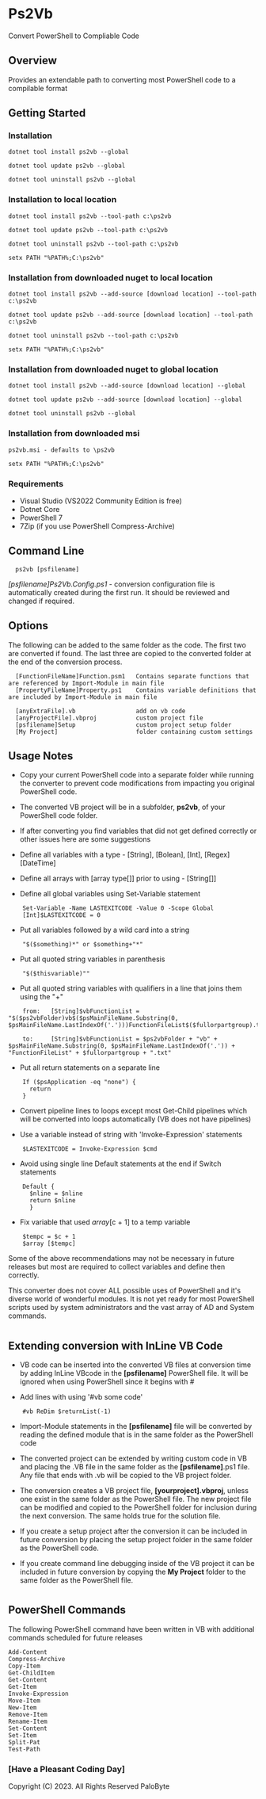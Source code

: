 # **Ps2Vb**

Convert PowerShell to Compliable Code

## Overview

Provides an extendable path to converting most PowerShell code to a compilable format

## Getting Started

### Installation

```text
dotnet tool install ps2vb --global

dotnet tool update ps2vb --global

dotnet tool uninstall ps2vb --global
```
### Installation to local location

```text
dotnet tool install ps2vb --tool-path c:\ps2vb

dotnet tool update ps2vb --tool-path c:\ps2vb

dotnet tool uninstall ps2vb --tool-path c:\ps2vb

setx PATH "%PATH%;C:\ps2vb"
```

### Installation from downloaded nuget to local location

```text
dotnet tool install ps2vb --add-source [download location] --tool-path c:\ps2vb

dotnet tool update ps2vb --add-source [download location] --tool-path c:\ps2vb

dotnet tool uninstall ps2vb --tool-path c:\ps2vb

setx PATH "%PATH%;C:\ps2vb"
```

### Installation from downloaded nuget to global location

```text
dotnet tool install ps2vb --add-source [download location] --global

dotnet tool update ps2vb --add-source [download location] --global

dotnet tool uninstall ps2vb --global
```

### Installation from downloaded msi

```text
ps2vb.msi - defaults to \ps2vb

setx PATH "%PATH%;C:\ps2vb"
```

### Requirements

- Visual Studio (VS2022 Community Edition is free)
- Dotnet Core
- PowerShell 7
- 7Zip (if you use PowerShell Compress-Archive)

## Command Line

```text
  ps2vb [psfilename]
```

  *[psfilename]Ps2Vb.Config.ps1* - conversion configuration file is automatically created during the first run. It should be reviewed and changed if required.

## Options

The following can be added to the same folder as the code. The first two are converted if found. The last three are copied to the converted folder at the end of the conversion process.

```
  [FunctionFileName]Function.psm1   Contains separate functions that are referenced by Import-Module in main file
  [PropertyFileName]Property.ps1    Contains variable definitions that are included by Import-Module in main file

  [anyExtraFile].vb                 add on vb code
  [anyProjectFile].vbproj           custom project file
  [psfilename]Setup                 custom project setup folder
  [My Project]                      folder containing custom settings
```

## Usage Notes

- Copy your current PowerShell code into a separate folder while running the converter to prevent code modifications from impacting you original PowerShell code.

- The converted VB project will be in a subfolder, **ps2vb**, of your PowerShell code folder.

- If after converting you find variables that did not get defined correctly or other issues here are some suggestions

- Define all variables with a type - [String], [Bolean], [Int], [Regex] [DateTime]

- Define all arrays with [array type[]] prior to using - [String[]]

- Define all global variables using Set-Variable statement

```text
    Set-Variable -Name LASTEXITCODE -Value 0 -Scope Global
    [Int]$LASTEXITCODE = 0
```

- Put all variables followed by a wild card into a string

```text
    "$($something)*" or $something+"*"
```

- Put all quoted string variables in parenthesis

```text
    "$($thisvariable)""
```

- Put all quoted string variables with qualifiers in a line that joins them using the "+"

```text
    from:   [String]$vbFunctionList = "$($ps2vbFolder)vb$($psMainFileName.Substring(0, $psMainFileName.LastIndexOf('.')))FunctionFileList$($fullorpartgroup).txt"

    to:     [String]$vbFunctionList = $ps2vbFolder + "vb" + $psMainFileName.Substring(0, $psMainFileName.LastIndexOf('.')) + "FunctionFileList" + $fullorpartgroup + ".txt"
```

- Put all return statements on a separate line

```text
    If ($psApplication -eq "none") {
      return
    }
```

- Convert pipeline lines to loops except most Get-Child pipelines which will be converted into loops automatically (VB does not have pipelines)

- Use a variable instead of string with 'Invoke-Expression' statements

```text
    $LASTEXITCODE = Invoke-Expression $cmd
```

- Avoid using single line Default statements at the end if Switch statements

```text
    Default {
      $nline = $nline
      return $nline
      }
```

- Fix variable that used $array[$c + 1] to a temp variable

```text
    $tempc = $c + 1
    $array [$tempc]
```

Some of the above recommendations may not be necessary in future releases but most are required to collect variables and define then correctly.

This converter does not cover ALL possible uses of PowerShell and it's diverse world of wonderful modules. It is not yet ready for most PowerShell scripts used by system administrators and the vast array of AD and System commands.

#

## Extending conversion with InLine VB Code

- VB code can be inserted into the converted VB files at conversion time by adding InLine VBcode in the **[psfilename]** PowerShell file. It will be ignored when using PowerShell since it begins with #

- Add lines with using '#vb some code'

```text
    #vb ReDim $returnList(-1)
```

- Import-Module statements in the **[psfilename]** file will be converted by reading the defined module that is in the same folder as the PowerShell code

- The converted project can be extended by writing custom code in VB and placing the .VB file in the same folder as the **[psfilename]**.ps1 file. Any file that ends with .vb will be copied to the VB project folder.

- The conversion creates a VB project file, **[yourproject].vbproj**, unless one exist in the same folder as the PowerShell file. The new project file can be modified and copied to the PowerShell folder for inclusion during the next conversion. The same holds true for the solution file.

- If you create a setup project after the conversion it can be included in future conversion by placing the setup project folder in the same folder as the PowerShell code.

- If you create command line debugging inside of the VB project it can be included in future conversion by copying the **My Project** folder to the same folder as the PowerShell file.

#

## PowerShell Commands

The following PowerShell command have been written in VB with additional commands scheduled for future releases

```text
Add-Content
Compress-Archive
Copy-Item
Get-ChildItem
Get-Content
Get-Item
Invoke-Expression
Move-Item
New-Item
Remove-Item
Rename-Item
Set-Content
Set-Item
Split-Pat
Test-Path
```

### [Have a Pleasant Coding Day]

Copyright (C) 2023. All Rights Reserved PaloByte
